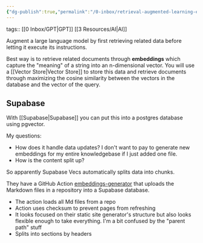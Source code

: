 ```yaml
---
{"dg-publish":true,"permalink":"/0-inbox/retrieval-augmented-learning-embeddings-and-documents/"}
---
```


tags:: [[0 Inbox/GPT\|GPT]] [[3 Resources/AI\|AI]]

Augment a large language model by first retrieving related data before letting it execute its instructions.

Best way is to retrieve related documents through **embeddings** which capture the "meaning" of a string into an n-dimensional vector. You will use a [[Vector Store\|Vector Store]] to store this data and retrieve documents through maximizing the cosine similarity between the vectors in the database and the vector of the query.

## Supabase
With [[Supabase\|Supabase]] you can put this into a postgres database using pgvector.

My questions:
- How does it handle data updates? I don't want to pay to generate new embeddings for my entire knowledgebase if I just added one file.
- How is the content split up?

So apparently Supabase Vecs automatically splits data into chunks.

They have a GitHub Action [embeddings-generator](https://github.com/supabase/embeddings-generator) that uploads the Markdown files in a repository into a Supabase database.
- The action loads all Md files from a repo
- Action uses checksum to prevent pages from refreshing
- It looks focused on their static site generator's structure but also looks flexible enough to take everything. I'm a bit confused by the "parent path" stuff
- Splits into sections by headers
